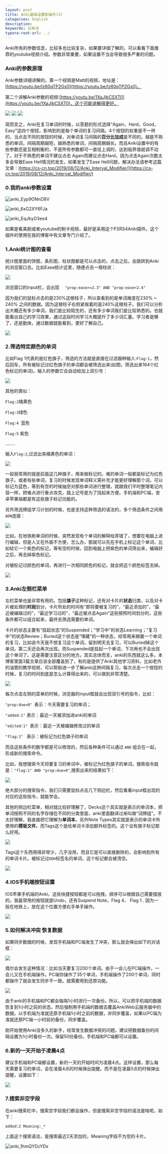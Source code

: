 ```yaml
---
layout: post
title: Anki基础设置和操作(3)
categories: English
description: 
keywords: 记单词
typora-root-url: ../
---
```

Anki所有的参数信息，比较多也比较复杂，如果要详细了解的，可以看看下面推荐的youtube视频介绍。参数非常重要，如果设置不当会导致很多严重的问题。

### Anki的参数原理

Anki参数详细讲解的，第一个视频是Matt的视频，地址是：[https://youtu.be/lz60qTP2Gx0](https://youtu.be/lz60qTP2Gx0)。

第二个讲解Anki参数的视频:[https://youtu.be/1XaJjbCSXT0](https://youtu.be/1XaJjbCSXT0)，这个可能讲解得更好。

<img src="https://cs-cn.top/images/posts/anki_parameter_means807.png"/>

<img src="https://cs-cn.top/images/posts/learning_Phase521.png"/>

<img src="https://cs-cn.top/images/posts/spance_repetition_seystem08.png"/>

简而言之，Anki在复习单词的时候，以答题的形式选择“Again，Hard，Good，Easy”这四个按钮，影响到的是每个单词的复习间隔。4个按钮的权重是不一样的，当点击不同的按钮的时候，对单词复习间隔的**百分比加成**是不同的。越是不熟悉的单词，间隔周期越短，越熟悉的单词，间隔周期越长。而且Anki设置中的有些参数还是互相制衡的，不是所有参数都可一直往上调的，达到临界值就调不动了。对于不熟悉的单词不建议点击 Again而建议点击Hard，因为点击Again次数太多会导致Ease Hell情况的发生，如果发生了Ease Hell问题，解决办法请参考这篇文章：[https://cs-cn.top/2019/08/12/Anki_Interval_Modifier/](https://cs-cn.top/2019/08/12/Anki_Interval_Modifier/)

### 0.我的anki参数设置

![anki_Eyp9ONnD8V](/images/posts/anki_Eyp9ONnD8V.png)

![anki_6xG2XY6FJa](/images/posts/anki_6xG2XY6FJa.png)

![anki_EqJkyO3es4](/images/posts/anki_EqJkyO3es4.png)



如果是看美剧或者youtube的制卡视频，最好是采用这个FSRS4Anki插件。这个插件的使用在我的博客中有文章专门介绍了。

### 1.Anki统计图的查看

统计图里面的饼图，条形图，柱状图都是可以点击的，点击之后，会跳转到Anki的浏览窗口去。比如Ease统计这里，随便点击一根柱状：

<img src="https://cs-cn.top/images/posts/ease_1201.png"/>

浏览窗口的input栏，会出现 `  "prop:ease>=2.3" AND "prop:ease<2.4"`

因为我们的鼠标点击的是230%这根柱子，所以查看到的是单词难度在230%   ~ 240% 之间的数据。因为这根柱子右侧紧挨着的是240%这根柱子。我们可以分析出大概还有多少单词，我们是比较陌生的，还有多少单词我们是比较熟悉的。也就能看出自己的学习效果，通过这段时间学习大概提升了多少词汇量。学习者是懒了，还是勤快，通过数据就能看到，更好了解自己。

<img src="https://cs-cn.top/images/posts/search_reasult2231.png"/>

### 2.筛选特定颜色的单词

比如Flag 1代表的是红色旗子，筛选的方法就是直接在过滤器种输入:`Flag:1`，然后回车，所有被标记过红色旗子的单词都会被筛选出来(如图，筛选出来164个红色标记的单词)。输入的参数它会自动给加上双引号：

<img src="https://cs-cn.top/images/posts/red_Flag829.png"/>

其他的类似：

`Flag:2`橘黄色

`Flag:3`绿色

`Flag:4 `蓝色

`Flag:5` 紫色

........

输入`Flag:2`,过滤出来橘黄色的单词：

<img src="https://cs-cn.top/images/posts/orange_704.png"/>



一般我常用的就是前面这几种旗子，用来做标记的。难的单词一般都是标记为红色旗子。或者有些单词，复习的时候发现单词释义需补充才能更好理解那个词，可以标记为蓝色，等到有空的时候抽空对那些单词进行整理，就跟我们平时整理笔记内容一样，把难点进行重点攻克，插上记号是为了找起来方便。手机端和PC端，安卓苹果端都是有这些旗子标记功能的。



另外筛选牌组学习计划的时候，也是支持这种筛选的语法的，多个筛选条件之间用`ADN`连接：

<img src="https://cs-cn.top/images/posts/flag_filters844.png"/>

比如，在地铁刷单词的时候，突然发现有个单词的解释给弄错了，想要在电脑上进行编辑，但是人又在外面不方便，怎么办，那就可以先在手机上标记这个单词，比如给它一个紫色的标记，等有空的时候，回到电脑上把紫色的单词筛出来，编辑好之后，再去掉紫色标记。

对被标记过颜色的单词，再进行一次相同颜色的标记，就会把这个颜色标签去掉。

<img src="https://cs-cn.top/images/posts/re_flag33.png"/>

### 3.Anki左侧栏菜单

左栏菜单也是非常有用的。包括**旗子**这种标记，还有对卡片的**状态**归类，以及对卡片被处理的**时段**划分，卡片所处的时间有“即将要被复习的”，“最近添加的”，“最近被编辑过的”，“最近学习过的”，“最近被点击Again”这些按照时间划分的，这些条件都可以组合起来，最终去筛选需要的单词。

 卡片的状态主要有“挂起状态”的Suspended；“学习中”的状态Learning；“复习中”的状态Review；Buried这个状态是“埋藏”的一种状态，经常用来搁置一个单词的复习，比如说今天我不想复习这个单词，留到明天去复习，可以Buried掉这个单词，第二天还会再次出现。而Suspended是挂起一个单词，下次再也不会出现这个单词了。这是需要注意区分的地方。其实总体而言，anki的东西就这么多。本博客里面3篇文章应该全部覆盖到了，有的是提供了Anki其他学习资料，比如老外的油管的教学视频，可以帮助进一步了解anki这种间隔复习，每次点击一个按钮的时候，复习的时间到底是怎么计算得出来的，可以做到非常清楚。

<img src="https://cs-cn.top/images/posts/anki_left_bar916.png"/>

每次点击左侧的菜单的时候，浏览器的input框就会出现双引号的指令，比如：

`"prop:due=0" `表示：今天需要复习的单词；

`"added:1"` 表示：最近一天被添加进anki的单词

`"edited:1" `表示：最近一天被编辑修改过的单词

`"flag:1" ` 表示：被标记为红色旗子的单词

而且这些条件的数字都是可以修改的，然后各种条件可以通过  `AND` 组合在一起，形成新的搜索命令。

比如，我想搜索今天将要复习的单词中，被标记为红色旗子的单词，搜索指令就是：`"flag:1" AND "prop:due=0"`,搜索出来的结果如下：

<img src="https://cs-cn.top/images/posts/search_result420.png"/>

绝大部分的搜索指令，我们只需要鼠标点击几下侧边栏，然后看看input框出现的对应的这些指令，就能学会。

其他的侧边栏菜单，相对就比较好理解了，Decks这个其实就是表示的单词本，把单词按照不同的名字存储在不同的分类里面，anki里面翻译过来叫做“词牌组”。不太好理解，我直接把它理解为**单词本**。另外Note Types其实就是表示的单词卡所使用的**模板文件**。而Tags这个是给单词卡添加额外标签的。这个没有旗子标记那么好用。

<img src="https://cs-cn.top/images/posts/left_bar5619.png"/>

Tags这个东西用得非常少，几乎没用，而且它是可以直接删除的，会影响到所有的单词卡片。被标记过`ODH`标签名的单词，这个标记都会被清空。

<img src="https://cs-cn.top/images/posts/tags058.png"/>

### 4.IOS手机端按钮设置

IOS苹果手机端的Anki，这些快捷按钮都是可以拖拽，顺序可以根据自己需要摆放的。我最常用的按钮就是Undo，还有Suspend Note，Flag 4， Flag 1 . 因为一般在地铁上，放在这个位置方便右手单手操作。

<img src="https://cs-cn.top/images/posts/short_cut4237.png"/>

### 5.如何解决冲突 恢复数据

如果同步数据的时候，发现手机端和PC端发生了冲突，那么就会弹出如下的对话框：

<img src="https://cs-cn.top/images/posts/conflits0131.png"/>

偶尔会发生这种情况：比如当天要复习200个单词。由于一会儿在PC端操作，一会儿又在手机端操作。PC端你操作了35个单词，手机端操作了200个单词，同时都操作了就会发生同步不一致。就需要用到还原功能。

<img src="https://cs-cn.top/images/posts/backups137.png"/>

由于anki的手机端和PC都会每隔1小时进行一次备份。所以，可以把手机端的数据恢复到1小时之前的状态。然后强制用手机端的数据去覆盖AnkiWeb云服务器中的数据。以手机端为准就还原手机端1小时之前的数据，并同步覆盖，如果以PC端为准就还原PC端一小时前的备份，同步覆盖。

刚开始使用Anki没多久的新手，经常发生数据冲突的问题。建议把数据备份的间隔设置为1小时备份一次。保留50份备份。手机端和PC端都可以设置。

### 6.新的一天开始于凌晨4点

建议手机端和PC端都设置，新的一天的开始时间为凌晨4点。这样设置，那么每天需要复习的单词，会在凌晨4点的时候弹出提醒。而不是在凌晨0点的时候弹出提醒，设置如下：

<img src="https://cs-cn.top/images/posts/new_day_begin859.png"/>

### 7.搜索非空字段

在anki搜索栏中，搜索空字段我们都会操作，但是搜索非空字段的语法是啥呢，如下：

```shel
added:2 Meaning:_*
```

上面这个搜索语法，是搜索最近2天添加的，Meaning字段不为空的卡片。

![anki_1hmQYDcYDx](/images/posts/anki_1hmQYDcYDx.png)

